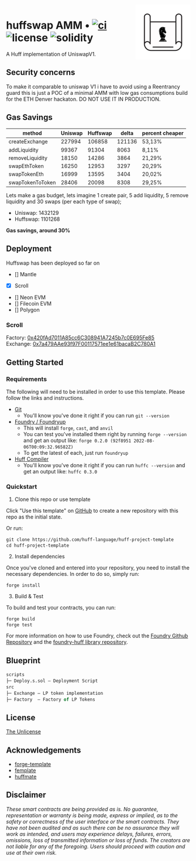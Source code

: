 <img align="right" width="150" height="150" top="100" src="./assets/blueprint.png">

# huffswap AMM • [![ci](https://github.com/huff-language/huff-project-template/actions/workflows/ci.yaml/badge.svg)](https://github.com/eugenioclrc/huffswap/actions/actions/workflows/ci.yaml) ![license](https://img.shields.io/github/license/huff-language/huff-project-template.svg) ![solidity](https://img.shields.io/badge/solidity-^0.8.15-lightgrey)

A Huff implementation of UniswapV1.

## Security concerns

To make it comparable to uniswap V1 i have to avoid using a Reentrancy guard this is just a POC of a minimal AMM with low gas consumptions build for the ETH Denver hackaton. DO NOT USE IT IN PRODUCTION.

## Gas Savings

| method           | Uniswap | Huffswap | delta  | percent cheaper |
|------------------|---------|----------|--------|-----------------|
| createExchange   | 227994  | 106858   | 121136 | 53,13%          |
| addLiquidity     | 99367   | 91304    | 8063   | 8,11%           |
| removeLiquidity  | 18150   | 14286    | 3864   | 21,29%          |
| swapEthToken     | 16250   | 12953    | 3297   | 20,29%          |
| swapTokenEth     | 16999   | 13595    | 3404   | 20,02%          |
| swapTokenToToken | 28406   | 20098    | 8308   | 29,25%          |


Lets make a gas budget, lets imagine 1 create pair, 5 add liquidity, 5 remove liquidity and 30 swaps (per each type of swap);

	
- Uniswap: 1432129
- Huffswap:  1101268


**Gas savings, around 30%** 

## Deployment

Huffswap has been deployed so far on
- [] Mantle
- [X] Scroll
- [] Neon EVM
- [] Filecoin EVM
- [] Polygon

### Scroll

Factory: [0x420fAd7011A85cc6C308941A7245b7c0E695Fe85](https://blockscout.scroll.io/address/0x420fAd7011A85cc6C308941A7245b7c0E695Fe85)<br />
Exchange: [0x7a479AAe93f97F00117571ee1e61bacaB2C780A1](https://blockscout.scroll.io/address/0x7a479AAe93f97F00117571ee1e61bacaB2C780A1)


## Getting Started

### Requirements

The following will need to be installed in order to use this template. Please follow the links and instructions.

-   [Git](https://git-scm.com/book/en/v2/Getting-Started-Installing-Git)  
    -   You'll know you've done it right if you can run `git --version`
-   [Foundry / Foundryup](https://github.com/gakonst/foundry)
    -   This will install `forge`, `cast`, and `anvil`
    -   You can test you've installed them right by running `forge --version` and get an output like: `forge 0.2.0 (92f8951 2022-08-06T00:09:32.96582Z)`
    -   To get the latest of each, just run `foundryup`
-   [Huff Compiler](https://docs.huff.sh/get-started/installing/)
    -   You'll know you've done it right if you can run `huffc --version` and get an output like: `huffc 0.3.0`

### Quickstart

1. Clone this repo or use template

Click "Use this template" on [GitHub](https://github.com/huff-language/huff-project-template) to create a new repository with this repo as the initial state.

Or run:

```
git clone https://github.com/huff-language/huff-project-template
cd huff-project-template
```

2. Install dependencies

Once you've cloned and entered into your repository, you need to install the necessary dependencies. In order to do so, simply run:

```shell
forge install
```

3. Build & Test

To build and test your contracts, you can run:

```shell
forge build
forge test
```

For more information on how to use Foundry, check out the [Foundry Github Repository](https://github.com/foundry-rs/foundry/tree/master/forge) and the [foundry-huff library repository](https://github.com/huff-language/foundry-huff).


## Blueprint

```ml
scripts
├─ Deploy.s.sol — Deployment Script
src
├─ Exchange — LP token implementation
├─ Factory  — Factory of LP Tokens
```


## License

[The Unlicense](https://github.com/huff-language/huff-project-template/blob/master/LICENSE)


## Acknowledgements

- [forge-template](https://github.com/foundry-rs/forge-template)
- [femplate](https://github.com/abigger87/femplate)
- [huffmate](https://github.com/pentagonxyz/huffmate)


## Disclaimer

_These smart contracts are being provided as is. No guarantee, representation or warranty is being made, express or implied, as to the safety or correctness of the user interface or the smart contracts. They have not been audited and as such there can be no assurance they will work as intended, and users may experience delays, failures, errors, omissions, loss of transmitted information or loss of funds. The creators are not liable for any of the foregoing. Users should proceed with caution and use at their own risk._